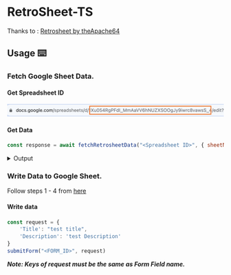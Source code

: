 # RetroSheet-TS

Thanks to : [Retrosheet by theApache64](https://github.com/theapache64/retrosheet)

## Usage ⌨️

### Fetch Google Sheet Data.

#### Get Spreadsheet ID
![get_spreadsheet_id.png](images/get_spreadsheet_id.png)

#### Get Data
```js
const response = await fetchRetrosheetData("<Spreadsheet ID>", { sheetName: "notess", query: "select * limit 2" })
```

<details>
<summary>Output</summary>

```json
[
  {
    "created_at": "26/08/2023 17:37:06",
    "title": "Hello",
    "description": "Description"
  },
  {
    "created_at": "26/08/2023 17:37:28",
    "title": "Yogesh",
    "description": "Description"
  }
]
```

</details>

### Write Data to Google Sheet.

Follow steps 1 - 4 from [here](https://github.com/theapache64/retrosheet)

#### Write data
```js
const request = {
    'Title': "test title",
    'Description': 'test Description'
}
submitForm("<FORM_ID>", request)
```
**_Note: Keys of request must be the same as Form Field name._**

